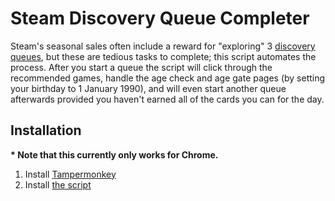 Steam Discovery Queue Completer
===

Steam's seasonal sales often include a reward for "exploring" 3 [discovery
queues][0], but these are tedious tasks to complete; this script automates the
process. After you start a queue the script will click through the recommended
games, handle the age check and age gate pages (by setting your birthday to 1
January 1990), and will even start another queue afterwards provided you haven't
earned all of the cards you can for the day.

## Installation
**\* Note that this currently only works for Chrome.**
1. Install [Tampermonkey][1]
2. Install [the script][2]


[0]: http://store.steampowered.com/explore
[1]: https://chrome.google.com/webstore/detail/tampermonkey/dhdgffkkebhmkfjojejmpbldmpobfkfo
[2]: https://github.com/Crabtr/SteamDiscoveryQueueCompleter/raw/master/steam-discovery-queue-completer.user.js
